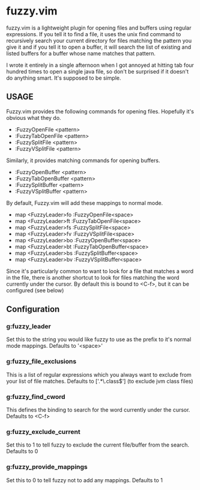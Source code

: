 # fuzzy.vim

fuzzy.vim is a lightweight plugin for opening files and buffers using regular
expressions. If you tell it to find a file, it uses the unix find command to
recursively search your current directory for files matching the pattern you
give it and if you tell it to open a buffer, it will search the list of existing
and listed buffers for a buffer whose name matches that pattern.

I wrote it entirely in a single afternoon when I got annoyed at hitting tab
four hundred times to open a single java file, so don't be surprised if it
doesn't do anything smart. It's supposed to be simple.


## USAGE

Fuzzy.vim provides the following commands for opening files. Hopefully it's
obvious what they do.

* :FuzzyOpenFile \<pattern\>
* :FuzzyTabOpenFile \<pattern\>
* :FuzzySplitFile \<pattern\>
* :FuzzyVSplitFile \<pattern\>

Similarly, it provides matching commands for opening buffers.

* :FuzzyOpenBuffer \<pattern\>
* :FuzzyTabOpenBuffer \<pattern\>
* :FuzzySplitBuffer \<pattern\>
* :FuzzyVSplitBuffer \<pattern\>

By default, Fuzzy.vim will add these mappings to normal mode.

* map \<FuzzyLeader\>fo :FuzzyOpenFile\<space\>
* map \<FuzzyLeader\>ft :FuzzyTabOpenFile\<space\>
* map \<FuzzyLeader\>fs :FuzzySplitFile\<space\>
* map \<FuzzyLeader\>fv :FuzzyVSplitFile\<space\>
* map \<FuzzyLeader\>bo :FuzzyOpenBuffer\<space\>
* map \<FuzzyLeader\>bt :FuzzyTabOpenBuffer\<space\>
* map \<FuzzyLeader\>bs :FuzzySplitBuffer\<space\>
* map \<FuzzyLeader\>bv :FuzzyVSplitBuffer\<space\>

Since it's particularly common to want to look for a file that matches a word
in the file, there is another shortcut to look for files matching the word
currently under the cursor. By default this is bound to \<C-f\>, but it can be
configured (see below)

## Configuration

### g:fuzzy\_leader
Set this to the string you would like fuzzy to use as the prefix to it's normal
mode mappings. Defaults to '\<space\>'

### g:fuzzy\_file\_exclusions
This is a list of regular expressions which you always want to exclude from your
list of file matches. Defaults to \['.\*\\.class$'\] (to exclude jvm class files)

### g:fuzzy\_find\_cword
This defines the binding to search for the word currently under the cursor.
Defaults to \<C-f\>

### g:fuzzy\_exclude\_current
Set this to 1 to tell fuzzy to exclude the current file/buffer from the search.
Defaults to 0

### g:fuzzy\_provide\_mappings
Set this to 0 to tell fuzzy not to add any mappings. Defaults to 1

